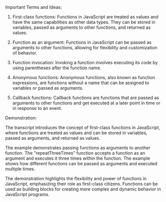 Important Terms and Ideas:

1. First-class functions: Functions in JavaScript are treated as values and have the same capabilities as other data types. They can be stored in variables, passed as arguments to other functions, and returned as values.

2. Function as an argument: Functions in JavaScript can be passed as arguments to other functions, allowing for flexibility and customization of behavior.

3. Function invocation: Invoking a function involves executing its code by using parentheses after the function name.

4. Anonymous functions: Anonymous functions, also known as function expressions, are functions without a name that can be assigned to variables or passed as arguments.

5. Callback functions: Callback functions are functions that are passed as arguments to other functions and get executed at a later point in time or in response to an event.

Demonstration:

The transcript introduces the concept of first-class functions in JavaScript, where functions are treated as values and can be stored in variables, passed as arguments, and returned as values.

The example demonstrates passing functions as arguments to another function. The "repeatThreeTimes" function accepts a function as an argument and executes it three times within the function. The example shows how different functions can be passed as arguments and executed multiple times.

The demonstration highlights the flexibility and power of functions in JavaScript, emphasizing their role as first-class citizens. Functions can be used as building blocks for creating more complex and dynamic behavior in JavaScript programs.
